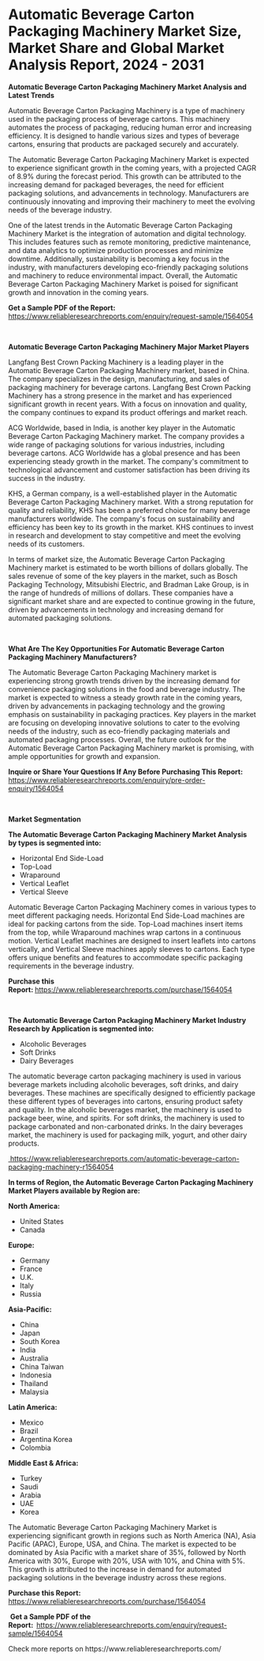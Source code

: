 <p><h1>Automatic Beverage Carton Packaging Machinery Market Size, Market Share and Global Market Analysis Report, 2024 - 2031</h1></p><p><strong>Automatic Beverage Carton Packaging Machinery Market Analysis and Latest Trends</strong></p>
<p><p>Automatic Beverage Carton Packaging Machinery is a type of machinery used in the packaging process of beverage cartons. This machinery automates the process of packaging, reducing human error and increasing efficiency. It is designed to handle various sizes and types of beverage cartons, ensuring that products are packaged securely and accurately.</p><p>The Automatic Beverage Carton Packaging Machinery Market is expected to experience significant growth in the coming years, with a projected CAGR of 8.9% during the forecast period. This growth can be attributed to the increasing demand for packaged beverages, the need for efficient packaging solutions, and advancements in technology. Manufacturers are continuously innovating and improving their machinery to meet the evolving needs of the beverage industry.</p><p>One of the latest trends in the Automatic Beverage Carton Packaging Machinery Market is the integration of automation and digital technology. This includes features such as remote monitoring, predictive maintenance, and data analytics to optimize production processes and minimize downtime. Additionally, sustainability is becoming a key focus in the industry, with manufacturers developing eco-friendly packaging solutions and machinery to reduce environmental impact. Overall, the Automatic Beverage Carton Packaging Machinery Market is poised for significant growth and innovation in the coming years.</p></p>
<p><strong>Get a Sample PDF of the Report:&nbsp;</strong> <a href="https://www.reliableresearchreports.com/enquiry/request-sample/1564054">https://www.reliableresearchreports.com/enquiry/request-sample/1564054</a></p>
<p>&nbsp;</p>
<p><strong>Automatic Beverage Carton Packaging Machinery Major Market Players</strong></p>
<p><p>Langfang Best Crown Packing Machinery is a leading player in the Automatic Beverage Carton Packaging Machinery market, based in China. The company specializes in the design, manufacturing, and sales of packaging machinery for beverage cartons. Langfang Best Crown Packing Machinery has a strong presence in the market and has experienced significant growth in recent years. With a focus on innovation and quality, the company continues to expand its product offerings and market reach.</p><p>ACG Worldwide, based in India, is another key player in the Automatic Beverage Carton Packaging Machinery market. The company provides a wide range of packaging solutions for various industries, including beverage cartons. ACG Worldwide has a global presence and has been experiencing steady growth in the market. The company's commitment to technological advancement and customer satisfaction has been driving its success in the industry.</p><p>KHS, a German company, is a well-established player in the Automatic Beverage Carton Packaging Machinery market. With a strong reputation for quality and reliability, KHS has been a preferred choice for many beverage manufacturers worldwide. The company's focus on sustainability and efficiency has been key to its growth in the market. KHS continues to invest in research and development to stay competitive and meet the evolving needs of its customers.</p><p>In terms of market size, the Automatic Beverage Carton Packaging Machinery market is estimated to be worth billions of dollars globally. The sales revenue of some of the key players in the market, such as Bosch Packaging Technology, Mitsubishi Electric, and Bradman Lake Group, is in the range of hundreds of millions of dollars. These companies have a significant market share and are expected to continue growing in the future, driven by advancements in technology and increasing demand for automated packaging solutions.</p></p>
<p>&nbsp;</p>
<p><strong>What Are The Key Opportunities For Automatic Beverage Carton Packaging Machinery Manufacturers?</strong></p>
<p><p>The Automatic Beverage Carton Packaging Machinery market is experiencing strong growth trends driven by the increasing demand for convenience packaging solutions in the food and beverage industry. The market is expected to witness a steady growth rate in the coming years, driven by advancements in packaging technology and the growing emphasis on sustainability in packaging practices. Key players in the market are focusing on developing innovative solutions to cater to the evolving needs of the industry, such as eco-friendly packaging materials and automated packaging processes. Overall, the future outlook for the Automatic Beverage Carton Packaging Machinery market is promising, with ample opportunities for growth and expansion.</p></p>
<p><strong>Inquire or Share Your Questions If Any Before Purchasing This Report:</strong> <a href="https://www.reliableresearchreports.com/enquiry/pre-order-enquiry/1564054">https://www.reliableresearchreports.com/enquiry/pre-order-enquiry/1564054</a></p>
<p>&nbsp;</p>
<p><strong>Market Segmentation</strong></p>
<p><strong>The Automatic Beverage Carton Packaging Machinery Market Analysis by types is segmented into:</strong></p>
<p><ul><li>Horizontal End Side-Load</li><li>Top-Load</li><li>Wraparound</li><li>Vertical Leaflet</li><li>Vertical Sleeve</li></ul></p>
<p><p>Automatic Beverage Carton Packaging Machinery comes in various types to meet different packaging needs. Horizontal End Side-Load machines are ideal for packing cartons from the side. Top-Load machines insert items from the top, while Wraparound machines wrap cartons in a continuous motion. Vertical Leaflet machines are designed to insert leaflets into cartons vertically, and Vertical Sleeve machines apply sleeves to cartons. Each type offers unique benefits and features to accommodate specific packaging requirements in the beverage industry.</p></p>
<p><strong>Purchase this Report:&nbsp;</strong><a href="https://www.reliableresearchreports.com/purchase/1564054">https://www.reliableresearchreports.com/purchase/1564054</a></p>
<p>&nbsp;</p>
<p><strong>The Automatic Beverage Carton Packaging Machinery Market Industry Research by Application is segmented into:</strong></p>
<p><ul><li>Alcoholic Beverages</li><li>Soft Drinks</li><li>Dairy Beverages</li></ul></p>
<p><p>The automatic beverage carton packaging machinery is used in various beverage markets including alcoholic beverages, soft drinks, and dairy beverages. These machines are specifically designed to efficiently package these different types of beverages into cartons, ensuring product safety and quality. In the alcoholic beverages market, the machinery is used to package beer, wine, and spirits. For soft drinks, the machinery is used to package carbonated and non-carbonated drinks. In the dairy beverages market, the machinery is used for packaging milk, yogurt, and other dairy products.</p></p>
<p><a href="https://www.reliableresearchreports.com/automatic-beverage-carton-packaging-machinery-r1564054">&nbsp;https://www.reliableresearchreports.com/automatic-beverage-carton-packaging-machinery-r1564054</a></p>
<p><strong>In terms of Region, the Automatic Beverage Carton Packaging Machinery Market Players available by Region are:</strong></p>
<p>
    <p> <strong> North America: </strong>
        <ul>
            <li>United States</li>
            <li>Canada</li>
        </ul>
        </p> 
    <p> <strong> Europe: </strong>
        <ul>
            <li>Germany</li>
            <li>France</li>
            <li>U.K.</li>
            <li>Italy</li>
            <li>Russia</li>
        </ul>
        </p> 
    <p> <strong> Asia-Pacific: </strong>
        <ul>
            <li>China</li>
            <li>Japan</li>
            <li>South Korea</li>
            <li>India</li>
            <li>Australia</li>
            <li>China Taiwan</li>
            <li>Indonesia</li>
            <li>Thailand</li>
            <li>Malaysia</li>
        </ul>
        </p> 
    <p> <strong> Latin America: </strong>
        <ul>
            <li>Mexico</li>
            <li>Brazil</li>
            <li>Argentina Korea</li>
            <li>Colombia</li>
        </ul>
        </p> 
    <p> <strong> Middle East & Africa: </strong>
        <ul>
            <li>Turkey</li>
            <li>Saudi</li>
            <li>Arabia</li>
            <li>UAE</li>
            <li>Korea</li>
        </ul>
    </p>
    </p>
<p><p>The Automatic Beverage Carton Packaging Machinery Market is experiencing significant growth in regions such as North America (NA), Asia Pacific (APAC), Europe, USA, and China. The market is expected to be dominated by Asia Pacific with a market share of 35%, followed by North America with 30%, Europe with 20%, USA with 10%, and China with 5%. This growth is attributed to the increase in demand for automated packaging solutions in the beverage industry across these regions.</p></p>
<p><strong>Purchase this Report: </strong><a href="https://www.reliableresearchreports.com/purchase/1564054">https://www.reliableresearchreports.com/purchase/1564054</a></p>
<p>&nbsp;<strong>Get a Sample PDF of the Report:&nbsp;&nbsp;</strong><a href="https://www.reliableresearchreports.com/enquiry/request-sample/1564054">https://www.reliableresearchreports.com/enquiry/request-sample/1564054</a></p>
<p><strong></strong></p>
<p>Check more reports on https://www.reliableresearchreports.com/</p>